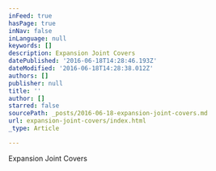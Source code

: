 ```yaml
---
inFeed: true
hasPage: true
inNav: false
inLanguage: null
keywords: []
description: Expansion Joint Covers
datePublished: '2016-06-18T14:28:46.193Z'
dateModified: '2016-06-18T14:28:38.012Z'
authors: []
publisher: null
title: ''
author: []
starred: false
sourcePath: _posts/2016-06-18-expansion-joint-covers.md
url: expansion-joint-covers/index.html
_type: Article

---
```

Expansion Joint Covers